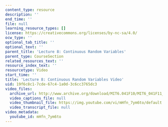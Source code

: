 ```yaml
---
content_type: resource
description: ''
end_time: ''
file: null
learning_resource_types: []
license: https://creativecommons.org/licenses/by-nc-sa/4.0/
ocw_type: ''
optional_tab_title: ''
optional_text: ''
parent_title: 'Lecture 8: Continuous Random Variables'
parent_type: CourseSection
related_resources_text: ''
resource_index_text: ''
resourcetype: Video
start_time: ''
title: 'Lecture 8: Continuous Random Variables Video'
uid: 19f6c8c1-7cde-67c4-1a0d-3c6cc3765dc3
video_files:
  archive_url: http://www.archive.org/download/MIT6.041F10/MIT6_041F11_lec08_300k.mp4
  video_captions_file: null
  video_thumbnail_file: https://img.youtube.com/vi/mHfn_7ym6to/default.jpg
  video_transcript_file: null
video_metadata:
  youtube_id: mHfn_7ym6to
---
```

